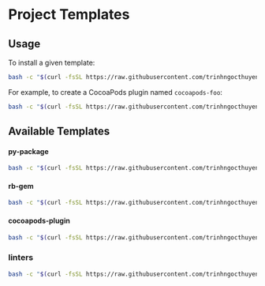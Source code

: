 # Project Templates

## Usage

To install a given template:
```bash
bash -c "$(curl -fsSL https://raw.githubusercontent.com/trinhngocthuyen/templates/HEAD/install.sh)" _ -t <TEMPLATE_NAME> -s <SUBSTITUTE_CONTENT>
```

For example, to create a CocoaPods plugin named `cocoapods-foo`:
```bash
bash -c "$(curl -fsSL https://raw.githubusercontent.com/trinhngocthuyen/templates/HEAD/install.sh)" _ -t cocoapods-plugin -s '{"name": "cocoapods-foo"}'
```

## Available Templates

#### py-package
```bash
bash -c "$(curl -fsSL https://raw.githubusercontent.com/trinhngocthuyen/templates/HEAD/install.sh)" _ -t py-package -s '{"name": "foo"}'
```

#### rb-gem
```bash
bash -c "$(curl -fsSL https://raw.githubusercontent.com/trinhngocthuyen/templates/HEAD/install.sh)" _ -t rb-gem -s '{"name": "foo"}'
```

#### cocoapods-plugin
```bash
bash -c "$(curl -fsSL https://raw.githubusercontent.com/trinhngocthuyen/templates/HEAD/install.sh)" _ -t cocoapods-plugin -s '{"name": "foo"}'
```

### linters
```bash
bash -c "$(curl -fsSL https://raw.githubusercontent.com/trinhngocthuyen/templates/HEAD/install.sh)" _ -t linters
```